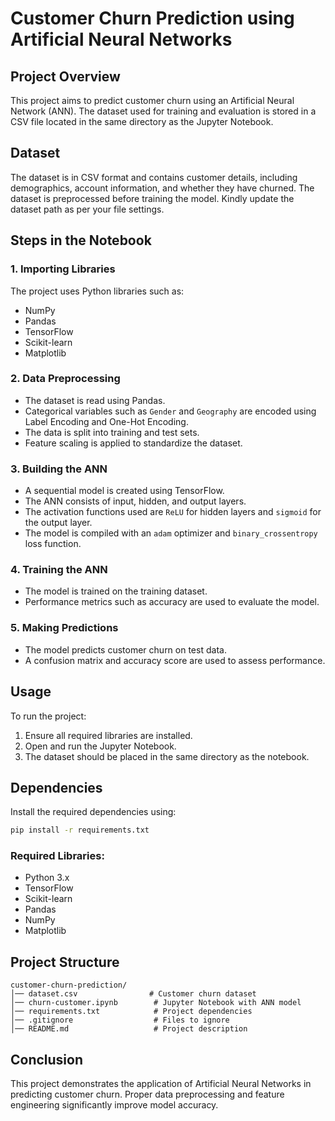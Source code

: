 # Customer Churn Prediction using Artificial Neural Networks

## Project Overview
This project aims to predict customer churn using an Artificial Neural Network (ANN). The dataset used for training and evaluation is stored in a CSV file located in the same directory as the Jupyter Notebook.

## Dataset
The dataset is in CSV format and contains customer details, including demographics, account information, and whether they have churned. The dataset is preprocessed before training the model. Kindly update the dataset path as per your file settings.

## Steps in the Notebook

### 1. Importing Libraries
The project uses Python libraries such as:
- NumPy
- Pandas
- TensorFlow
- Scikit-learn
- Matplotlib

### 2. Data Preprocessing
- The dataset is read using Pandas.
- Categorical variables such as `Gender` and `Geography` are encoded using Label Encoding and One-Hot Encoding.
- The data is split into training and test sets.
- Feature scaling is applied to standardize the dataset.

### 3. Building the ANN
- A sequential model is created using TensorFlow.
- The ANN consists of input, hidden, and output layers.
- The activation functions used are `ReLU` for hidden layers and `sigmoid` for the output layer.
- The model is compiled with an `adam` optimizer and `binary_crossentropy` loss function.

### 4. Training the ANN
- The model is trained on the training dataset.
- Performance metrics such as accuracy are used to evaluate the model.

### 5. Making Predictions
- The model predicts customer churn on test data.
- A confusion matrix and accuracy score are used to assess performance.

## Usage
To run the project:
1. Ensure all required libraries are installed.
2. Open and run the Jupyter Notebook.
3. The dataset should be placed in the same directory as the notebook.

## Dependencies
Install the required dependencies using:
```bash
pip install -r requirements.txt
```
### Required Libraries:
- Python 3.x
- TensorFlow
- Scikit-learn
- Pandas
- NumPy
- Matplotlib

## Project Structure
```
customer-churn-prediction/
│── dataset.csv                # Customer churn dataset
│── churn-customer.ipynb        # Jupyter Notebook with ANN model
│── requirements.txt            # Project dependencies
│── .gitignore                  # Files to ignore
│── README.md                   # Project description
```

## Conclusion
This project demonstrates the application of Artificial Neural Networks in predicting customer churn. Proper data preprocessing and feature engineering significantly improve model accuracy.